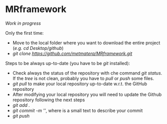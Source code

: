 # MRframework

_Work in progress_

Only the first time:
- Move to the local folder where you want to download the entire project (_e.g. cd Desktop/github_)
- _git clone https://github.com/metmatera/MRframework.git_

Steps to be always up-to-date (you have to be _git_ installed):
- Check always the status of the repository with che command _git status_. If the _tree_ is not clean, probably you have to _pull_ or _push_ some files.
- _git pull_ to make your local repository up-to-date w.r.t. the GitHub repository
- After modifying your local repository you will need to update the Github repository following the next steps
- _git add ._
- _git commit -m '<message>'_, where <message> is a small text to describe your commit
- _git push_
